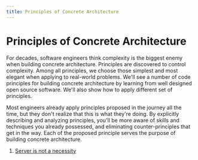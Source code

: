 ```yaml
---
title: Principles of Concrete Architecture
---
```


# Principles of Concrete Architecture

For decades, software engineers think complexity is the biggest enemy when building concrete architecture. Principles are discovered to control complexity. Among all principles, we choose those simplest and most elegant when applying to real-world problems. We'll see a number of code principles for building concrete architecture by learning from well designed open source software. We'll also show how to apply different set of principles.

Most engineers already apply principles proposed in the journey all the time, but they don't realize that this is what they're doing. By explicitly describing and analyzing principles, you'll be more aware of skills and techniques you already possessed, and eliminating counter-principles that get in the way. Each of the proposed principle serves the purpose of building concrete architecture.

001. [Server is not a necessity](server-is-not-a-necessity.md)
